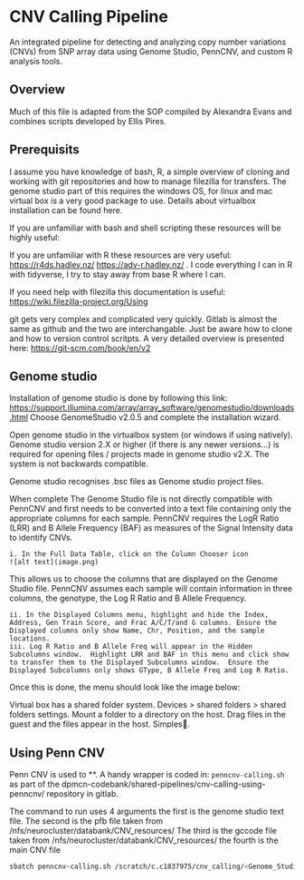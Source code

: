 # CNV Calling Pipeline

An integrated pipeline for detecting and analyzing copy number variations (CNVs) from SNP array data using Genome Studio, PennCNV, and custom R analysis tools.

## Overview

Much of this file is adapted from the SOP compiled by Alexandra Evans and combines scripts developed by Ellis Pires.

## Prerequisits

I assume you have knowledge of bash, R, a simple overview of cloning and working with git repositories and how to manage filezilla for transfers. The genome studio part of this requires the windows OS, for linux and mac virtual box is a very good package to use. Details about virtualbox installation can be found here.

If you are unfamiliar with bash and shell scripting these resources will be highly useful:

If you are unfamiliar with R these resources are very useful:
<https://r4ds.hadley.nz/>
<https://adv-r.hadley.nz/>
. I code everything I can in R with tidyverse, I try to stay away from base R where I can.

If you need help with filezilla this documentation is useful: <https://wiki.filezilla-project.org/Using>

git gets very complex and complicated very quickly. Gitlab is almost the same as github and the two are interchangable. Just be aware how to clone and how to version control scritpts. A very detailed overview is presented here: <https://git-scm.com/book/en/v2>

## Genome studio

Installation of genome studio is done by following this link:
<https://support.illumina.com/array/array_software/genomestudio/downloads.html>
Choose GenomeStudio v2.0.5 and complete the installation wizard.

Open genome studio in the virtualbox system (or windows if using natively). Genome studio version 2.X or higher (if there is any newer versions...) is required for opening files / projects made in genome studio v2.X. The system is not backwards compatible.

Genome studio recognises .bsc files as Genome studio project files.

When complete
The Genome Studio file is not directly compatible with PennCNV and first needs to be converted into a text file containing only the appropriate columns for each sample.  PennCNV requires the LogR Ratio (LRR) and B Allele Frequency (BAF) as measures of the Signal Intensity data to identify CNVs.

    i. In the Full Data Table, click on the Column Chooser icon
    ![alt text](image.png)

This allows us to choose the columns that are displayed on the Genome Studio file.  PennCNV assumes each sample will contain information in three columns, the genotype, the Log R Ratio and B Allele Frequency.  

    ii. In the Displayed Columns menu, highlight and hide the Index, Address, Gen Train Score, and Frac A/C/T/and G columns. Ensure the Displayed columns only show Name, Chr, Position, and the sample locations.
    iii. Log R Ratio and B Allele Freq will appear in the Hidden Subcolumns window.  Highlight LRR and BAF in this menu and click show to transfer them to the Displayed Subcolumns window.  Ensure the Displayed Subcolumns only shows GType, B Allele Freq and Log R Ratio.

Once this is done, the menu should look like the image below:

Virtual box has a shared folder system. Devices > shared folders > shared folders settings. Mount a folder to a directory on the host. Drag files in the guest and the files appear in the host. Simples🦦.

## Using Penn CNV

Penn CNV is used to **. A handy wrapper is coded in: ```penncnv-calling.sh```
as part of the dpmcn-codebank/shared-pipelines/cnv-calling-using-penncnv/ repository in gitlab.

The command to run uses 4 arguments
the first is the genome studio text file.
The second is the pfb file taken from /nfs/neurocluster/databank/CNV_resources/
The third is the gccode file taken from /nfs/neurocluster/databank/CNV_resources/
the fourth is the main CNV file

```bash
sbatch penncnv-calling.sh /scratch/c.c1837975/cnv_calling/<Genome_Studio_output>.txt /scratch/c.c1837975/cnv_calling/PsychChip_PFB.pfb 
```
